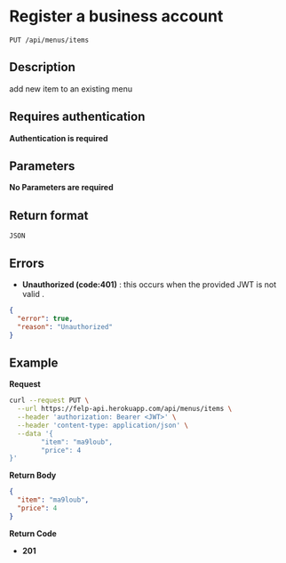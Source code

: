 # Register a business account

    PUT /api/menus/items

## Description

add new item to an existing menu

## Requires authentication

**Authentication is required**

## Parameters

**No Parameters are required**

## Return format

```
JSON
```

## Errors

- **Unauthorized (code:401)** : this occurs when the provided JWT is not valid .

```json
{
  "error": true,
  "reason": "Unauthorized"
}
```

## Example

**Request**

```bash
curl --request PUT \
  --url https://felp-api.herokuapp.com/api/menus/items \
  --header 'authorization: Bearer <JWT>' \
  --header 'content-type: application/json' \
  --data '{
		"item": "ma9loub",
		"price": 4
}'
```

**Return Body**

```json
{
  "item": "ma9loub",
  "price": 4
}
```

**Return Code**

- **201**
